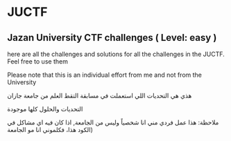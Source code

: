 # JUCTF 
## Jazan University CTF challenges ( Level: easy )
here are all the challenges and solutions for all the challenges in the JUCTF. Feel free to use them

Please note that this is an individual effort from me and not from the University



هذي هي التحديات اللي استعملت في مسابقة التقط العلم من جامعة جازان

التحديات والحلول كلها موجودة

ملاحظة: هذا عمل فردي مني انا شخصياً وليس من الجامعة, اذا كان فيه اي مشاكل في الكود هذا، فكلموني انا مو الجامعة)

